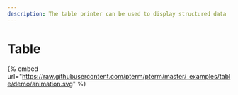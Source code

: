 ```yaml
---
description: The table printer can be used to display structured data
---
```


# Table

{% embed url="https://raw.githubusercontent.com/pterm/pterm/master/_examples/table/demo/animation.svg" %}
